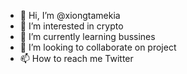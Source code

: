 - 👋 Hi, I’m @xiongtamekia
- 👀 I’m interested in crypto
- 🌱 I’m currently learning bussines
- 💞️ I’m looking to collaborate on project
- 📫 How to reach me Twitter

<!---
xiongtamekia/xiongtamekia is a ✨ special ✨ repository because its `README.md` (this file) appears on your GitHub profile.
You can click the Preview link to take a look at your changes.
--->
